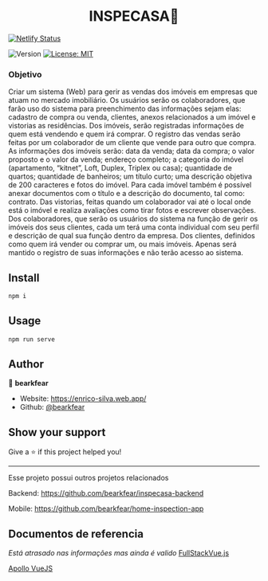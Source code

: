 <h1 align="center">INSPECASA👋</h1>

[![Netlify Status](https://api.netlify.com/api/v1/badges/3ce20b85-e6c9-4a57-ae7e-4588d1c69fa6/deploy-status)](https://app.netlify.com/sites/inspecasa/deploys)
<p>
  <img alt="Version" src="https://img.shields.io/badge/version-1.0-blue.svg?cacheSeconds=2592000" />
  <a href="#" target="_blank">
    <img alt="License: MIT" src="https://img.shields.io/badge/License-MIT-yellow.svg" />
  </a>
</p>

### Objetivo

Criar um sistema (Web) para gerir as vendas dos imóveis em empresas que atuam no mercado imobiliário. Os usuários serão os colaboradores, que farão uso do sistema para preenchimento das informações sejam elas: cadastro de compra ou venda, clientes, anexos relacionados a um imóvel e vistorias as residências.
Dos imóveis, serão registradas informações de quem está vendendo e quem irá comprar. O registro das vendas serão feitas por um colaborador de um cliente que vende para outro que compra. As informações dos imóveis serão: data da venda; data da compra; o valor proposto e o valor da venda; endereço completo; a categoria do imóvel (apartamento, “kitnet”, Loft, Duplex, Triplex ou casa); quantidade de quartos; quantidade de banheiros; um título curto; uma descrição objetiva de 200 caracteres e fotos do imóvel. Para cada imóvel também é possível anexar documentos com o título e a descrição do documento, tal como: contrato.
Das vistorias, feitas quando um colaborador vai até o local onde está o imóvel e realiza avaliações como tirar fotos e escrever observações. 
Dos colaboradores, que serão os usuários do sistema na função de gerir os imóveis dos seus clientes, cada um terá uma conta individual com seu perfil e descrição de qual sua função dentro da empresa.
Dos clientes, definidos como quem irá vender ou comprar um, ou mais imóveis. Apenas será mantido o registro de suas informações e não terão acesso ao sistema.

## Install

```sh
npm i
```

## Usage

```sh
npm run serve
```

## Author

👤 **bearkfear**

* Website: https://enrico-silva.web.app/
* Github: [@bearkfear](https://github.com/bearkfear)

## Show your support

Give a ⭐️ if this project helped you!

***

Esse projeto possui outros projetos relacionados

 Backend: https://github.com/bearkfear/inspecasa-backend
 
 Mobile: https://github.com/bearkfear/home-inspection-app


## Documentos de referencia

<i>Está atrasado nas informações mas ainda é valido</i>
[FullStackVue.js](https://github.com/prisma-labs/graphql-yoga/tree/master/examples/fullstack-vue)

[Apollo VueJS](https://apollo.vuejs.org/)